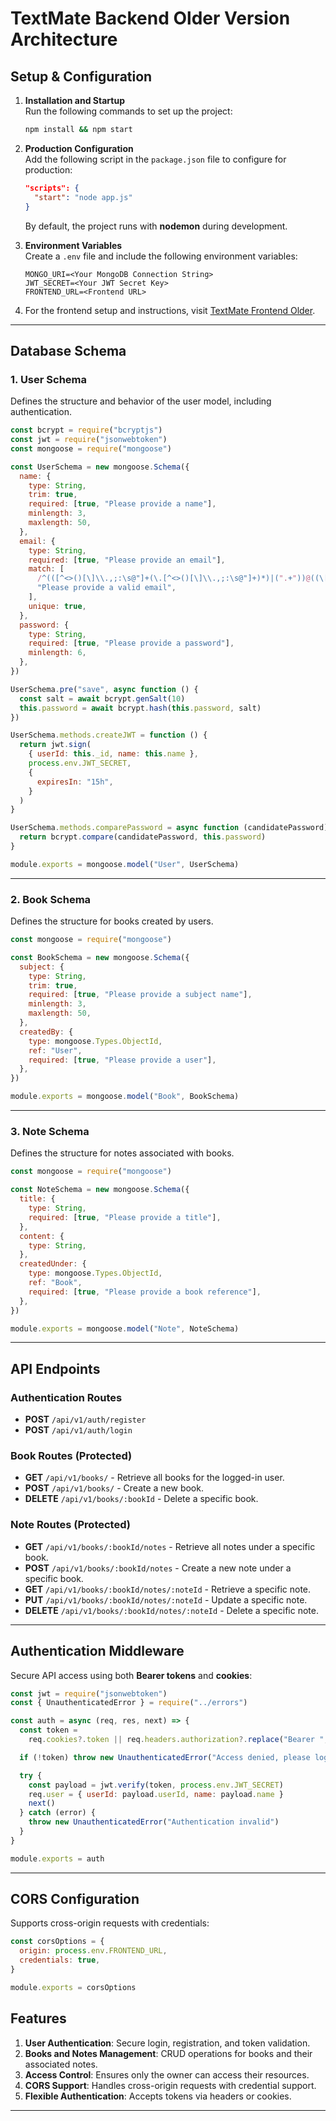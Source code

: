 # **TextMate Backend Older Version Architecture**

## **Setup & Configuration**

1. **Installation and Startup**  
   Run the following commands to set up the project:
   ```bash
   npm install && npm start
   ```
2. **Production Configuration**  
   Add the following script in the `package.json` file to configure for production:

   ```json
   "scripts": {
     "start": "node app.js"
   }
   ```

   By default, the project runs with **nodemon** during development.

3. **Environment Variables**  
   Create a `.env` file and include the following environment variables:
   ```env
   MONGO_URI=<Your MongoDB Connection String>
   JWT_SECRET=<Your JWT Secret Key>
   FRONTEND_URL=<Frontend URL>
   ```
4. For the frontend setup and instructions, visit [TextMate Frontend Older](https://github.com/amitskingh/textmate-app-older-version).

---

## **Database Schema**

### **1. User Schema**

Defines the structure and behavior of the user model, including authentication.

```javascript
const bcrypt = require("bcryptjs")
const jwt = require("jsonwebtoken")
const mongoose = require("mongoose")

const UserSchema = new mongoose.Schema({
  name: {
    type: String,
    trim: true,
    required: [true, "Please provide a name"],
    minlength: 3,
    maxlength: 50,
  },
  email: {
    type: String,
    required: [true, "Please provide an email"],
    match: [
      /^(([^<>()[\]\\.,;:\s@"]+(\.[^<>()[\]\\.,;:\s@"]+)*)|(".+"))@((\[[0-9]{1,3}\.[0-9]{1,3}\.[0-9]{1,3}\.[0-9]{1,3}\])|(([a-zA-Z\-0-9]+\.)+[a-zA-Z]{2,}))$/,
      "Please provide a valid email",
    ],
    unique: true,
  },
  password: {
    type: String,
    required: [true, "Please provide a password"],
    minlength: 6,
  },
})

UserSchema.pre("save", async function () {
  const salt = await bcrypt.genSalt(10)
  this.password = await bcrypt.hash(this.password, salt)
})

UserSchema.methods.createJWT = function () {
  return jwt.sign(
    { userId: this._id, name: this.name },
    process.env.JWT_SECRET,
    {
      expiresIn: "15h",
    }
  )
}

UserSchema.methods.comparePassword = async function (candidatePassword) {
  return bcrypt.compare(candidatePassword, this.password)
}

module.exports = mongoose.model("User", UserSchema)
```

---

### **2. Book Schema**

Defines the structure for books created by users.

```javascript
const mongoose = require("mongoose")

const BookSchema = new mongoose.Schema({
  subject: {
    type: String,
    trim: true,
    required: [true, "Please provide a subject name"],
    minlength: 3,
    maxlength: 50,
  },
  createdBy: {
    type: mongoose.Types.ObjectId,
    ref: "User",
    required: [true, "Please provide a user"],
  },
})

module.exports = mongoose.model("Book", BookSchema)
```

---

### **3. Note Schema**

Defines the structure for notes associated with books.

```javascript
const mongoose = require("mongoose")

const NoteSchema = new mongoose.Schema({
  title: {
    type: String,
    required: [true, "Please provide a title"],
  },
  content: {
    type: String,
  },
  createdUnder: {
    type: mongoose.Types.ObjectId,
    ref: "Book",
    required: [true, "Please provide a book reference"],
  },
})

module.exports = mongoose.model("Note", NoteSchema)
```

---

## **API Endpoints**

### **Authentication Routes**

- **POST** `/api/v1/auth/register`
- **POST** `/api/v1/auth/login`

### **Book Routes** (Protected)

- **GET** `/api/v1/books/` - Retrieve all books for the logged-in user.
- **POST** `/api/v1/books/` - Create a new book.
- **DELETE** `/api/v1/books/:bookId` - Delete a specific book.

### **Note Routes** (Protected)

- **GET** `/api/v1/books/:bookId/notes` - Retrieve all notes under a specific book.
- **POST** `/api/v1/books/:bookId/notes` - Create a new note under a specific book.
- **GET** `/api/v1/books/:bookId/notes/:noteId` - Retrieve a specific note.
- **PUT** `/api/v1/books/:bookId/notes/:noteId` - Update a specific note.
- **DELETE** `/api/v1/books/:bookId/notes/:noteId` - Delete a specific note.

---

## **Authentication Middleware**

Secure API access using both **Bearer tokens** and **cookies**:

```javascript
const jwt = require("jsonwebtoken")
const { UnauthenticatedError } = require("../errors")

const auth = async (req, res, next) => {
  const token =
    req.cookies?.token || req.headers.authorization?.replace("Bearer ", "")

  if (!token) throw new UnauthenticatedError("Access denied, please login")

  try {
    const payload = jwt.verify(token, process.env.JWT_SECRET)
    req.user = { userId: payload.userId, name: payload.name }
    next()
  } catch (error) {
    throw new UnauthenticatedError("Authentication invalid")
  }
}

module.exports = auth
```

---

## **CORS Configuration**

Supports cross-origin requests with credentials:

```javascript
const corsOptions = {
  origin: process.env.FRONTEND_URL,
  credentials: true,
}

module.exports = corsOptions
```

## **Features**

1. **User Authentication**: Secure login, registration, and token validation.
2. **Books and Notes Management**: CRUD operations for books and their associated notes.
3. **Access Control**: Ensures only the owner can access their resources.
4. **CORS Support**: Handles cross-origin requests with credential support.
5. **Flexible Authentication**: Accepts tokens via headers or cookies.

---
